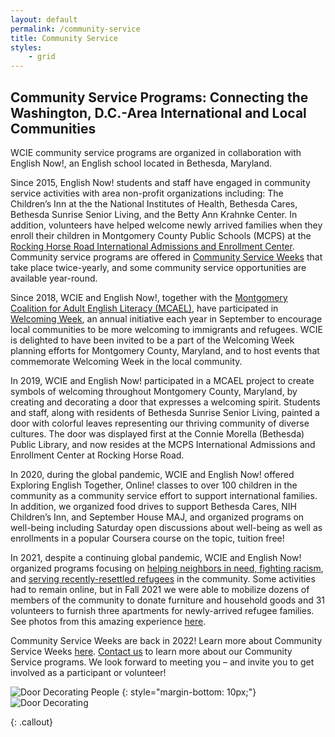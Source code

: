 ```yaml
---
layout: default
permalink: /community-service
title: Community Service
styles:
    - grid
---
```

<section markdown="1">

## Community Service Programs: Connecting the Washington, D.C.-Area International and Local Communities

WCIE community service programs are organized in collaboration with English Now!, an English school located in Bethesda, Maryland.

Since 2015, English Now! students and staff have engaged in community service activities with area non-profit organizations including: The Children’s Inn at the the National Institutes of Health, Bethesda Cares, Bethesda Sunrise Senior Living, and the Betty Ann Krahnke Center. In addition, volunteers have helped welcome newly arrived families when they enroll their children in Montgomery County Public Schools (MCPS) at the [Rocking Horse Road International Admissions and Enrollment Center](https://montgomerycountymd.galaxydigital.com/need/detail/?need_id=434317). Community service programs are offered in [Community Service Weeks](/community-service/community-service-weeks) that take place twice-yearly, and some community service opportunities are available year-round.

Since 2018, WCIE and English Now!, together with the [Montgomery Coalition for Adult English Literacy (MCAEL)](http://mcael.org/), have participated in [Welcoming Week](http://welcomingweek.org/), an annual initiative each year in September to encourage local communities to be more welcoming to immigrants and refugees. WCIE is delighted to have been invited to be a part of the Welcoming Week planning efforts for Montgomery County, Maryland, and to host events that commemorate Welcoming Week in the local community.

In 2019, WCIE and English Now! participated in a MCAEL project to create symbols of welcoming throughout Montgomery County, Maryland, by creating and decorating a door that expresses a welcoming spirit. Students and staff, along with residents of Bethesda Sunrise Senior Living, painted a door with colorful leaves representing our thriving community of diverse cultures. The door was displayed first at the Connie Morella (Bethesda) Public Library, and now resides at the MCPS International Admissions and Enrollment Center at Rocking Horse Road.

In 2020, during the global pandemic, WCIE and English Now! offered Exploring English Together, Online! classes to over 100 children in the community as a community service effort to support international families. In addition, we organized food drives to support Bethesda Cares, NIH Children’s Inn, and September House MAJ, and organized programs on well-being including Saturday open discussions about well-being as well as enrollments in a popular Coursera course on the topic, tuition free!

In 2021, despite a continuing global pandemic, WCIE and English Now! organized programs focusing on [helping neighbors in need, fighting racism](/community-service/household-goods-and-food-drive), and [serving recently-resettled refugees](/community-service/refugee-resettlement) in the community. Some activities had to remain online, but in Fall 2021 we were able to mobilize dozens of members of the community to donate furniture and household goods and 31 volunteers to furnish three apartments for newly-arrived refugee families. See photos from this amazing experience [here](https://www.flickr.com/photos/englishnow/sets/72157720038146891/).

Community Service Weeks are back in 2022! Learn more about Community Service Weeks [here](/community-service/community-service-weeks). [Contact us](mailto:communityservice@washingtoncie.org) to learn more about our Community Service programs. We look forward to meeting you – and invite you to get involved as a participant or volunteer!
</section>

<div markdown="1">

![Door Decorating People](/assets/images/community-service-and-ssl/door-decoration-people.png "Door Decorating People")
{: style="margin-bottom: 10px;"}
![Door Decorating](/assets/images/community-service-and-ssl/door-decoration.png "Door Decorating")
</div>
{: .callout}
